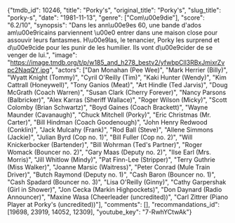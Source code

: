 {"tmdb_id": 10246, "title": "Porky's", "original_title": "Porky's", "slug_title": "porky-s", "date": "1981-11-13", "genre": ["Com\u00e9die"], "score": "6.2/10", "synopsis": "Dans les ann\u00e9es 60, une bande d'ados am\u00e9ricains parviennent \u00e0 entrer dans une maison close pour assouvir leurs fantasmes. H\u00e9las, le tenancier, Porky les surprend et d\u00e9cide pour les punir de les humilier. Ils vont d\u00e9cider de se venger de lui.", "image": "https://image.tmdb.org/t/p/w185_and_h278_bestv2/yfwbpCll3RBxJmixrZvpc2NaqQY.jpg", "actors": ["Dan Monahan (Pee Wee)", "Mark Herrier (Billy)", "Wyatt Knight (Tommy)", "Cyril O'Reilly (Tim)", "Kaki Hunter (Wendy)", "Kim Cattrall (Honeywell)", "Tony Ganios (Meat)", "Art Hindle (Ted Jarvis)", "Doug McGrath (Coach Warren)", "Susan Clark (Cherry Forever)", "Nancy Parsons (Balbricker)", "Alex Karras (Sheriff Wallace)", "Roger Wilson (Micky)", "Scott Colomby (Brian Schwartz)", "Boyd Gaines (Coach Brackett)", "Wayne Maunder (Cavanaugh)", "Chuck Mitchell (Porky)", "Eric Christmas (Mr. Carter)", "Bill Hindman (Coach Goodenough)", "John Henry Redwood (Conklin)", "Jack Mulcahy (Frank)", "Rod Ball (Steve)", "Allene Simmons (Jackie)", "Julian Byrd (Cop no. 1)", "Bill Fuller (Cop no. 2)", "Will Knickerbocker (Bartender)", "Bill Wohrman (Ted's Partner)", "Roger Womack (Bouncer no. 2)", "Gary Maas (Deputy no. 2)", "Ilse Earl (Mrs. Morris)", "Jill Whitlow (Mindy)", "Pat Finn-Lee (Stripper)", "Terry Guthrie (Miss Walker)", "Joanne Marsic (Waitress)", "Peter Conrad (Mule Train Driver)", "Butch Raymond (Deputy no. 1)", "Cash Baron (Bouncer no. 1)", "Cash Spadard (Bouncer no. 3)", "Lisa O'Reilly (Ginny)", "Cathy Garpershak (Girl in Shower)", "Jon Cecka (Markin Highpockets)", "Don Daynard (Radio Announcer)", "Maxine Wasa (Cheerleader (uncredited))", "Carl Zittrer (Piano Player at Porky's (uncredited))"], "comments": [], "recommandations_id": [19698, 23919, 14052, 12309], "youtube_key": "7-RwhYCtwAk"}